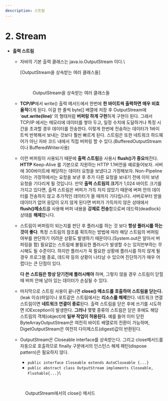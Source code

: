 ```yaml
---
description: 스트림
---
```


# 2. Stream

*   **출력 스트림**

    *   자바의 기본 출력 클래스는 java.io.OutputStream 이다.\


        \[OutputStream을 상속받는 여러 클래스들]

        <figure><img src="../../.gitbook/assets/스크린샷 2024-01-02 23.09.54.png" alt=""><figcaption><p>OutputStream을 상속받는 여러 클래스들</p></figcaption></figure>
    * **TCP/IP**에서 write() 출력 메서드에서 한번에 **한 바이트씩 출력하면 매우 비효율적**이게 된다. 이걸 한 줄씩 byte\[] 배열에 저장 후 OutputStream에 ‘**out.write(line)**‘ 의 형태처럼 **버퍼링 하게 구현**하게 구현이 된다. 그래서 TCP/IP 에서는 메모리에 데이터를 쌓아 두고, 일정 수치에 도달하거나 특정 시간을 초과할 경우 데이터를 전송한다. 이렇게 한번에 전송하는 데이터가 1바이트씩 반복해서 보내는 것보다 훨씬 빠르게 된다. 스트림은 또한 네트워크 하드웨어가 아닌 자바 코드 내에서 직접 버퍼링 할 수 있다.(BufferedOutputStream이나 BufferedWriter사용)
    * 이런 버퍼링이 사용되기 때문에 **출력 스트림**을 사용시 **flush()가 중요**해진다. **HTTP** Keep-Alive 를 기본으로 지원하는 HTTP 1.1버전을 예로들어보자. 서버에 300바이트에 해당하는 데이터 요청을 보냈다고 가정해보자. Non-Pipeline이라는 가정하에서는 요청을 보낸 후 추가 다른 요청을 보내기 전에 이미 보낸 요청을 기다리게 될 것입니다. 만약 **출력 스트림의 크기**가 1,024 바이트 크기를 가지고 있다면, 출력 스트림은 버퍼가 가득 차지 않았기 때문에 버퍼 안의 데이터를 전송하지 않고 추가적인 데이터가 올 때까지 기다립니다. 서버로부터 받을 데이터가 없어 응답이 오지 않게 된다면 버퍼가 가득차지 않은 상태에서 **flush()메소드**를 사용해 버퍼 내용을 **강제로 전송**함으로써 데드락(deadlock)상태를 **해제**합니다.
    *   스트림이 버퍼링이 되는지를 판단 후 플러시를 하는 것 보다 **항상 플러시를 하는 것이 좋다**. 특정 스트림의 참조를 획득하는 방법에 따라 해당 스트림의 버퍼링 여부를 판단하기 어려운 상황도 발생하기 때문이다.(System.out은 알아서 버퍼링을 함) 필요없는 스트림에 불필요한 플러시가 발생할 수는 있지만부하는 무시해도 될 수준이다. 하지만 플러시가 꼭 필요한 상황에 플러시를 하지 않게 될 경우 프로그램 종료, 데드락 등의 상황이 나타날 수 있으며 진단하기가 매우 어렵다는 큰 단점이 있다.

        **다 쓴 스트림은 항상 닫기전에 플러시해야** 하며, 그렇지 않을 경우 스트림이 닫힐 때 버퍼 안에 남아 있는 데이터가 손실될 수 있다.
    * 마지막으로 스트림 사용이 끝나면 **close() 메소드를 호출하여 스트림을 닫는다.** (leak 이슈)파일이나 포트같은 스트림에서는 **리소스를 해제**한다. 네트워크 연결 스트림이면 **네트워크 연결이 종료**된다. 출력 스트림을 닫은 후에 쓰기를 시도하면 IOException이 발생한다. **그러나** 몇몇 종류의 스트림은 닫은 후에도 해당 스트림의 객체(object)에 **일부 작업이 허용된다.** 예를 들어 이미 닫힌 ByteArrayOutputStream은 여전히 바이트 배열로의 전환이 가능하며, DigetOutputStream은 여전히 다이제스트(digest)값이 반환된다.
    * OutputStream은 Closeable interface를 상속받는다. 그리고 close메서드를 자동으로 호출하므로 finally 구문에서의 인스턴스 해제 패턴(dispose pattern)은 필요하지 않다.
      * `public interface Closeable extends AutoCloseable {...}`&#x20;
      * `public abstract class OutputStream implements Closeable, Flushable{...}`\


    <figure><img src="../../.gitbook/assets/스크린샷 2024-01-03 00.26.23.png" alt="" width="375"><figcaption><p>OutputStream에서의 close() 메서드</p></figcaption></figure>





